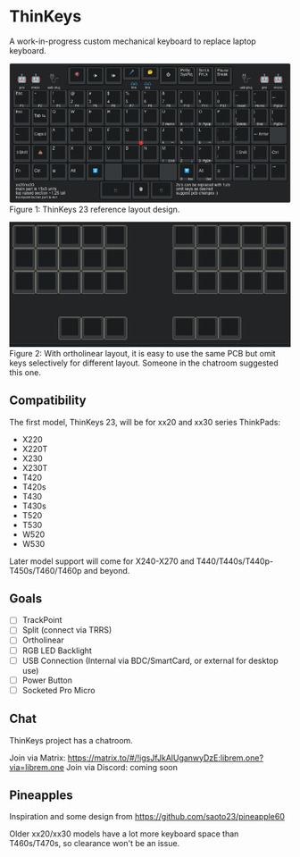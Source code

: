ThinKeys
========
A work-in-progress custom mechanical keyboard to replace laptop keyboard.

![ThinKeys 23](23.png)
Figure 1: ThinKeys 23 reference layout design.

![ThinKeys 23 Corne edition](23-corne.png)
Figure 2: With ortholinear layout, it is easy to use the same PCB but omit keys
selectively for different layout. Someone in the chatroom suggested this one.

Compatibility
-------------
The first model, ThinKeys 23, will be for xx20 and xx30 series ThinkPads:
- X220
- X220T
- X230
- X230T
- T420
- T420s
- T430
- T430s
- T520
- T530
- W520
- W530

Later model support will come for X240-X270 and
T440/T440s/T440p-T450s/T460/T460p and beyond.

Goals
-----
- [ ] TrackPoint
- [ ] Split (connect via TRRS)
- [ ] Ortholinear
- [ ] RGB LED Backlight
- [ ] USB Connection (Internal via BDC/SmartCard, or external for desktop use)
- [ ] Power Button
- [ ] Socketed Pro Micro

Chat
----
ThinKeys project has a chatroom.

Join via Matrix: https://matrix.to/#/!igsJfJkAlUganwyDzE:librem.one?via=librem.one
Join via Discord: coming soon

Pineapples
----------
Inspiration and some design from https://github.com/saoto23/pineapple60

Older xx20/xx30 models have a lot more keyboard space than T460s/T470s, so
clearance won't be an issue.
